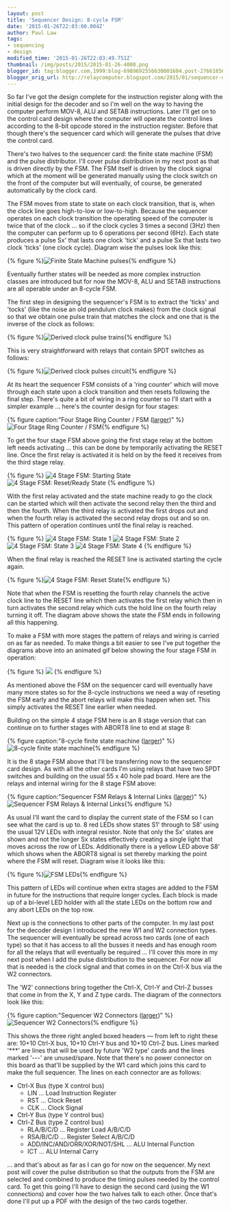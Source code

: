 ```yaml
---
layout: post
title: 'Sequencer Design: 8-cycle FSM'
date: '2015-01-26T22:03:00.004Z'
author: Paul Law
tags:
- sequencing
- design
modified_time: '2015-01-26T22:03:49.751Z'
thumbnail: /img/posts/2015/2015-01-26-4000.png
blogger_id: tag:blogger.com,1999:blog-6989692556630001604.post-2766185666697386020
blogger_orig_url: http://relaycomputer.blogspot.com/2015/01/sequencer-design-8-cycle-fsm.html
---
```


So far I've got the design complete for the instruction register along 
with the initial design for the decoder and so I'm well on the way to having 
the computer perform MOV-8, ALU and SETAB instructions. Later I'll get on to 
the control card design where the computer will operate the control lines 
according to the 8-bit opcode stored in the instruction register. Before that 
though there's the sequencer card which will generate the pulses that drive 
the control card.

There's two halves to the sequencer card: the 
finite state machine (FSM) and the pulse distributor. I'll cover pulse 
distribution in my next post as that is driven directly by the FSM. The FSM 
itself is driven by the clock signal which at the moment will be generated 
manually using the clock switch on the front of the computer but will 
eventually, of course, be generated automatically by the clock card.

The FSM moves from state to state on each clock transition, that is, when 
the clock line goes high-to-low or low-to-high. Because the sequencer operates 
on each clock transition the operating speed of the computer is twice that of 
the clock ... so if the clock cycles 3 times a second (3Hz) then the computer 
can perform up to 6 operations per second (6Hz). Each state produces a pulse 
Sx' that lasts one clock 'tick' and a pulse Sx that lasts two clock 'ticks' 
(one clock cycle). Diagram wise the pulses look like this:

{% figure %}![Finite State Machine pulses](/img/posts/2015/2015-01-26-0000.png){% endfigure %}

Eventually 
further states will be needed as more complex instruction classes are 
introduced but for now the MOV-8, ALU and SETAB instructions are all operable 
under an 8-cycle FSM.

The first step in designing the sequencer's 
FSM is to extract the 'ticks' and 'tocks' (like the noise an old pendulum 
clock makes) from the clock signal so that we obtain one pulse train that 
matches the clock and one that is the inverse of the clock as follows:

{% figure %}![Derived clock pulse trains](/img/posts/2015/2015-01-26-0001.png){% endfigure %}

This is very 
straightforward with relays that contain SPDT switches as follows:

{% figure %}![Derived clock pulses circuit](/img/posts/2015/2015-01-26-0002.gif){% endfigure %}

At its 
heart the sequencer FSM consists of a 'ring counter' which will move through 
each state upon a clock transition and then resets following the final step. 
There's quite a bit of wiring in a ring counter so I'll start with a simpler 
example ... here's the counter design for four stages:

{% figure caption:"Four Stage Ring Counter / FSM ([larger](/img/posts/2015/2015-01-26-1000.png))" %}![Four Stage Ring Counter / FSM](/img/posts/2015/2015-01-26-0003.png){% endfigure %}

To get the 
four stage FSM above going the first stage relay at the bottom left needs 
activating ... this can be done by temporarily activating the RESET line. Once 
the first relay is activated it is held on by the feed it receives from the 
third stage relay.

{% figure %}
![4 Stage FSM: Starting State](/img/posts/2015/2015-01-26-0004.gif)
![4 Stage FSM: Reset/Ready State](/img/posts/2015/2015-01-26-0005.gif)
{% endfigure %}

With the 
first relay activated and the state machine ready to go the clock can be 
started which will then activate the second relay then the third and then the 
fourth. When the third relay is activated the first drops out and when the 
fourth relay is activated the second relay drops out and so on. This pattern 
of operation continues until the final relay is reached.

{% figure %}
![4 Stage FSM: State 1](/img/posts/2015/2015-01-26-0006.gif)
![4 Stage FSM: State 2](/img/posts/2015/2015-01-26-0007.gif)
![4 Stage FSM: State 3](/img/posts/2015/2015-01-26-0008.gif)
![4 Stage FSM: State 4](/img/posts/2015/2015-01-26-0009.gif)
{% endfigure %}

When the final 
relay is reached the RESET line is activated starting the cycle again.

{% figure %}![4 Stage FSM: Reset State](/img/posts/2015/2015-01-26-0010.gif){% endfigure %}

Note that when 
the FSM is resetting the fourth relay channels the active clock line to the 
RESET line which then activates the first relay which then in turn activates 
the second relay which cuts the hold line on the fourth relay turning it off. 
The diagram above shows the state the FSM ends in following all this 
happening.

To make a FSM with more stages the pattern of relays and 
wiring is carried on as far as needed. To make things a bit easier to see I've 
put together the diagrams above into an animated gif below showing the four 
stage FSM in operation:

{% figure %}
![](/img/posts/2015/2015-01-26-0011.gif)
{% endfigure %}

As mentioned above the FSM on the sequencer card will eventually 
have many more states so for the 8-cycle instructions we need a way of 
reseting the FSM early and the abort relays will make this happen when set. 
This simply activates the RESET line earlier when needed.

Building 
on the simple 4 stage FSM here is an 8 stage version that can continue on to 
further stages with ABORT8 line to end at stage 8:

{% figure caption:"8-cycle finite state machine ([larger](/img/posts/2015/2015-01-26-1001.png))" %}![8-cycle finite state machine](/img/posts/2015/2015-01-26-0012.png){% endfigure %}

It is the 8 stage FSM above 
that I'll be transferring now to the sequencer card design. As with all the 
other cards I'm using relays that have two SPDT switches and building on the 
usual 55 x 40 hole pad board. Here are the relays and internal wiring for the 
8 stage FSM above:

{% figure caption:"Sequencer FSM Relays &amp; Internal Links ([larger](/img/posts/2015/2015-01-26-1002.png))" %}![Sequencer FSM Relays &amp; Internal Links](/img/posts/2015/2015-01-26-0013.png){% endfigure %}

As usual I'll want the card to display the current state of the 
FSM so I can see what the card is up to. 8 red LEDs show states S1' through to 
S8' using the usual 12V LEDs with integral resistor. Note that only the Sx' 
states are shown and not the longer Sx states effectively creating a single 
light that moves across the row of LEDs. Additionally there is a yellow LED 
above S8' which shows when the ABORT8 signal is set thereby marking the point 
where the FSM will reset. Diagram wise it looks like this:

{% figure %}![FSM LEDs](/img/posts/2015/2015-01-26-0014.png){% endfigure %}

This pattern of LEDs will 
continue when extra stages are added to the FSM in future for the instructions 
that require longer cycles. Each block is made up of a bi-level LED holder 
with all the state LEDs on the bottom row and any abort LEDs on the top 
row.

Next up is the connections to other parts of the computer. In 
my last post for the decoder design I introduced the new W1 and W2 connection 
types. The sequencer will eventually be spread across two cards (one of each 
type) so that it has access to all the busses it needs and has enough room for 
all the relays that will eventually be required ... I'll cover this more in my 
next post when I add the pulse distribution to the sequencer. For now all that 
is needed is the clock signal and that comes in on the Ctrl-X bus via the W2 
connectors.

The 'W2' connections bring together the Ctrl-X, Ctrl-Y 
and Ctrl-Z busses that come in from the X, Y and Z type cards. The diagram of 
the connectors look like this:

{% figure caption:"Sequencer W2 Connectors ([larger](/img/posts/2015/2015-01-26-1003.png))" %}![Sequencer W2 Connectors](/img/posts/2015/2015-01-26-0015.png){% endfigure %}

This shows the 
three right angled boxed headers — from left to right these are: 10+10 Ctrl-X 
bus, 10+10 Ctrl-Y bus and 10+10 Ctrl-Z bus. Lines marked '***' are lines that 
will be used by future 'W2 type' cards and the lines marked '---' are 
unused/spare. Note that there's no power connector on this board as that'll be 
supplied by the W1 card which joins this card to make the full sequencer. The 
lines on each connector are as follows:

* Ctrl-X Bus (type X control bus)
  * LIN ... Load Instruction Register
  * RST ... Clock Reset
  * CLK ... Clock Signal
* Ctrl-Y Bus (type Y control bus)
* Ctrl-Z Bus (type Z control bus)
  * RLA/B/C/D ... Register Load A/B/C/D
  * RSA/B/C/D ... Register Select A/B/C/D
  * ADD/INC/AND/ORR/XOR/NOT/SHL ... ALU Internal Function
  * ICT ... ALU Internal Carry

... and that's about 
as far as I can go for now on the sequencer. My next post will cover the pulse 
distribution so that the outputs from the FSM are selected and combined to 
produce the timing pulses needed by the control card. To get this going I'll 
have to design the second card (using the W1 connections) and cover how the 
two halves talk to each other. Once that's done I'll put up a PDF with the 
design of the two cards together. 
